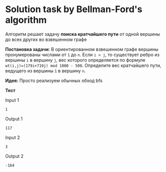 # Solution task by Bellman-Ford's algorithm

Алгоритм решает задачу <strong>поиска кратчайшего пути</strong> от одной вершины до всех других во взвешенном графе
  
<strong>Постановка задачи</strong>: В ориентированном взвешенном графе вершины пронумерованы числами от `1` до `n`. Если `i < j`, то существует ребро из вершины `i` в вершину `j`, вес которого определяется по формуле `wt(i,j)=(179i+719j) mod 1000 - 500`. Определите вес кратчайшего пути, ведущего из вершины `1` в вершину `n`.

<strong>Идея:</strong> Просто реализуем обычных обход bfs

<strong>Тест</strong>

Input 1
```
1
```
Output 1
```
117
```
Input 2
```
3
```
Output 2
```
-164
```
